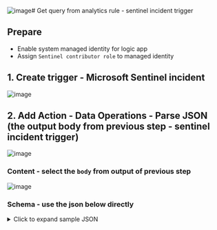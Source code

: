 ![image](https://github.com/user-attachments/assets/e92795e1-515d-44e3-a3fa-502b49c78024)# Get query from analytics rule - sentinel incident trigger

## Prepare
* Enable system managed identity for logic app
* Assign `Sentinel contributor role` to managed identity 

## 1. Create trigger - Microsoft Sentinel incident
![image](https://github.com/user-attachments/assets/7a090e5b-337a-4b36-9948-95c0f3296d37)

## 2. Add Action - Data Operations - Parse JSON (the output body from previous step - sentinel incident trigger)
![image](https://github.com/user-attachments/assets/710cbf1c-59b3-45be-a2c6-950a28b4ccd6)

### Content - select the `body` from output of previous step
![image](https://github.com/user-attachments/assets/9b302155-16d2-4b12-b4c7-5d1a063f3683)

### Schema - use the json below directly

<details>
  <summary>Click to expand sample JSON</summary>

```json
{
	"type": "object",
	"properties": {
		"eventUniqueId": {
			"type": "string"
		},
		"objectSchemaType": {
			"type": "string"
		},
		"objectEventType": {
			"type": "string"
		},
		"workspaceInfo": {
			"type": "object",
			"properties": {
				"SubscriptionId": {
					"type": "string"
				},
				"ResourceGroupName": {
					"type": "string"
				},
				"WorkspaceName": {
					"type": "string"
				}
			}
		},
		"workspaceId": {
			"type": "string"
		},
		"object": {
			"type": "object",
			"properties": {
				"id": {
					"type": "string"
				},
				"name": {
					"type": "string"
				},
				"etag": {
					"type": "string"
				},
				"type": {
					"type": "string"
				},
				"properties": {
					"type": "object",
					"properties": {
						"title": {
							"type": "string"
						},
						"severity": {
							"type": "string"
						},
						"status": {
							"type": "string"
						},
						"owner": {
							"type": "object",
							"properties": {
								"objectId": {},
								"email": {},
								"assignedTo": {},
								"userPrincipalName": {}
							}
						},
						"labels": {
							"type": "array"
						},
						"firstActivityTimeUtc": {
							"type": "string"
						},
						"lastActivityTimeUtc": {
							"type": "string"
						},
						"lastModifiedTimeUtc": {
							"type": "string"
						},
						"createdTimeUtc": {
							"type": "string"
						},
						"incidentNumber": {
							"type": "integer"
						},
						"additionalData": {
							"type": "object",
							"properties": {
								"alertsCount": {
									"type": "integer"
								},
								"bookmarksCount": {
									"type": "integer"
								},
								"commentsCount": {
									"type": "integer"
								},
								"alertProductNames": {
									"type": "array",
									"items": {
										"type": "string"
									}
								},
								"tactics": {
									"type": "array"
								},
								"techniques": {
									"type": "array"
								}
							}
						},
						"relatedAnalyticRuleIds": {
							"type": "array",
							"items": {
								"type": "string"
							}
						},
						"incidentUrl": {
							"type": "string"
						},
						"providerName": {
							"type": "string"
						},
						"providerIncidentId": {
							"type": "string"
						},
						"alerts": {
							"type": "array",
							"items": {
								"type": "object",
								"properties": {
									"id": {
										"type": "string"
									},
									"name": {
										"type": "string"
									},
									"type": {
										"type": "string"
									},
									"kind": {
										"type": "string"
									},
									"properties": {
										"type": "object",
										"properties": {
											"systemAlertId": {
												"type": "string"
											},
											"tactics": {
												"type": "array"
											},
											"alertDisplayName": {
												"type": "string"
											},
											"confidenceLevel": {
												"type": "string"
											},
											"severity": {
												"type": "string"
											},
											"vendorName": {
												"type": "string"
											},
											"productName": {
												"type": "string"
											},
											"productComponentName": {
												"type": "string"
											},
											"alertType": {
												"type": "string"
											},
											"processingEndTime": {
												"type": "string"
											},
											"status": {
												"type": "string"
											},
											"endTimeUtc": {
												"type": "string"
											},
											"startTimeUtc": {
												"type": "string"
											},
											"timeGenerated": {
												"type": "string"
											},
											"providerAlertId": {
												"type": "string"
											},
											"resourceIdentifiers": {
												"type": "array",
												"items": {
													"type": "object",
													"properties": {
														"type": {
															"type": "string"
														},
														"workspaceId": {
															"type": "string"
														}
													},
													"required": [
														"type",
														"workspaceId"
													]
												}
											},
											"additionalData": {
												"type": "object",
												"properties": {
													"Query Period": {
														"type": "string"
													},
													"Trigger Operator": {
														"type": "string"
													},
													"Trigger Threshold": {
														"type": "string"
													},
													"Correlation Id": {
														"type": "string"
													},
													"Search Query Results Overall Count": {
														"type": "string"
													},
													"Data Sources": {
														"type": "string"
													},
													"Query": {
														"type": "string"
													},
													"OriginalQuery": {
														"type": "string"
													},
													"Query Start Time UTC": {
														"type": "string"
													},
													"Query End Time UTC": {
														"type": "string"
													},
													"Analytic Rule Ids": {
														"type": "string"
													},
													"Event Grouping": {
														"type": "string"
													},
													"Analytic Rule Name": {
														"type": "string"
													},
													"ProcessedBySentinel": {
														"type": "string"
													},
													"Alert generation status": {
														"type": "string"
													}
												}
											},
											"friendlyName": {
												"type": "string"
											}
										}
									}
								},
								"required": [
									"id",
									"name",
									"type",
									"kind",
									"properties"
								]
							}
						},
						"bookmarks": {
							"type": "array"
						},
						"relatedEntities": {
							"type": "array",
							"items": {
								"type": "object",
								"properties": {
									"id": {
										"type": "string"
									},
									"name": {
										"type": "string"
									},
									"type": {
										"type": "string"
									},
									"kind": {
										"type": "string"
									},
									"properties": {
										"type": "object",
										"properties": {
											"domainName": {
												"type": "string"
											},
											"friendlyName": {
												"type": "string"
											}
										}
									}
								},
								"required": [
									"id",
									"name",
									"type",
									"kind",
									"properties"
								]
							}
						},
						"comments": {
							"type": "array"
						}
					}
				}
			}
		}
	}
}
```

## 3. Add Action - Control - `For each` (if the for each loop doesn't show up automatically then we create and add it manually)
![image](https://github.com/user-attachments/assets/79618df7-fb89-4f70-9293-431d9a8ca0b8)

## 4. Add Action - Data Operations - Compose
![image](https://github.com/user-attachments/assets/5cb009d0-837a-4b93-9c19-65a8dc974589)

### Input
Paste below context
```
last(split(items('For_each'),'/'))
```
![image](https://github.com/user-attachments/assets/d11c5030-7e4d-487c-846a-1a1ccbb3bda0)

## 5. Add Action - HTTP - HTTP
![image](https://github.com/user-attachments/assets/dca51f7f-0663-4615-921c-568ce74cb1fe)

### URI
Replace `Parse_JSON_orgin_XDR` with the name you set for `Parse json` action in step 2

Below is the sample in may lab
```
https://management.azure.com/subscriptions/@{body('Parse_JSON_orgin_XDR')?['workspaceInfo']?['SubscriptionId']}/resourceGroups/@{body('Parse_JSON_orgin_XDR')?['workspaceInfo']?['ResourceGroupName']}/providers/Microsoft.OperationalInsights/workspaces/@{body('Parse_JSON_orgin_XDR')?['workspaceInfo']?['WorkspaceName']}/providers/Microsoft.SecurityInsights/alertRules/@{outputs('Compose_analytics_rule_id')}?api-version=2024-09-01
```
### Method - GET

### Authentication
* Authentication Type - Managed identity
* Managed identity - System-assigned managed identity
* Audience - fill `https://management.azure.com`

Sample for this action in my lab
![image](https://github.com/user-attachments/assets/5cfcea6d-bbce-4bf3-9864-9e9aa27d9e34)

## 6. Add Action - Data Operations - Parse JSON
### Content - Body of output of previous step - HTTP call
![image](https://github.com/user-attachments/assets/6111d1b1-ac79-483e-b014-4029933f2e16)


### Schema - Paste the context below directly
```json
{
  "type": "object",
  "properties": {
    "id": {
      "type": "string"
    },
    "name": {
      "type": "string"
    },
    "etag": {
      "type": "string"
    },
    "type": {
      "type": "string"
    },
    "kind": {
      "type": "string"
    },
    "properties": {
      "type": "object",
      "properties": {
        "queryFrequency": {
          "type": "string"
        },
        "queryPeriod": {
          "type": "string"
        },
        "triggerOperator": {
          "type": "string"
        },
        "triggerThreshold": {
          "type": "integer"
        },
        "eventGroupingSettings": {
          "type": "object",
          "properties": {
            "aggregationKind": {
              "type": "string"
            }
          }
        },
        "incidentConfiguration": {
          "type": "object",
          "properties": {
            "createIncident": {
              "type": "boolean"
            },
            "groupingConfiguration": {
              "type": "object",
              "properties": {
                "enabled": {
                  "type": "boolean"
                },
                "reopenClosedIncident": {
                  "type": "boolean"
                },
                "lookbackDuration": {
                  "type": "string"
                },
                "matchingMethod": {
                  "type": "string"
                },
                "groupByEntities": {
                  "type": "array"
                },
                "groupByAlertDetails": {
                  "type": "array"
                },
                "groupByCustomDetails": {
                  "type": "array"
                }
              }
            }
          }
        },
        "customDetails": {
          "type": "object",
          "properties": {}
        },
        "alertDetailsOverride": {
          "type": "object",
          "properties": {
            "alertDynamicProperties": {
              "type": "array"
            }
          }
        },
        "severity": {
          "type": "string"
        },
        "query": {
          "type": "string"
        },
        "suppressionDuration": {
          "type": "string"
        },
        "suppressionEnabled": {
          "type": "boolean"
        },
        "tactics": {
          "type": "array"
        },
        "techniques": {
          "type": "array"
        },
        "displayName": {
          "type": "string"
        },
        "enabled": {
          "type": "boolean"
        },
        "description": {
          "type": "string"
        },
        "alertRuleTemplateName": {},
        "lastModifiedUtc": {
          "type": "string"
        }
      }
    }
  }
}
```

Sample in my lab
![image](https://github.com/user-attachments/assets/174a58cd-2170-41a3-838f-46c037cbd1ce)

